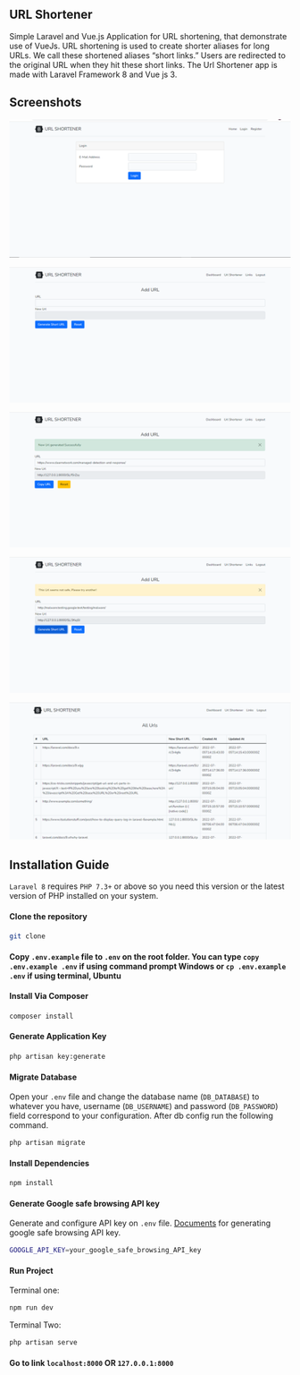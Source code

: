 ## URL Shortener
Simple Laravel and Vue.js Application for URL shortening, that demonstrate use of VueJs.
URL shortening is used to create shorter aliases for long URLs. We call these shortened aliases “short links.” Users are redirected to the original URL when they hit these short links. The Url Shortener app is made with Laravel Framework 8 and Vue js 3.

## Screenshots

![img_2.png](img_2.png)

![img_3.png](img_3.png)

![img.png](img.png)

![img_4.png](img_4.png)

![img_5.png](img_5.png)


## Installation Guide

`Laravel 8` requires `PHP 7.3+` or above so you need this version or the latest version of PHP installed on your system.

#### Clone the repository

```bash
git clone
```

#### Copy `.env.example` file to `.env` on the root folder. You can type `copy .env.example .env` if using command prompt Windows or `cp .env.example .env` if using terminal, Ubuntu

#### Install Via Composer

```bash
composer install
```

#### Generate Application Key

```bash
php artisan key:generate
```

#### Migrate Database

Open your `.env` file and change the database name (`DB_DATABASE`) to whatever you have, username (`DB_USERNAME`) and password (`DB_PASSWORD`) field correspond to your configuration. After db config run the following command.

```bash
php artisan migrate
```

#### Install Dependencies

```bash
npm install
```

#### Generate Google safe browsing API key

Generate and configure API key on `.env` file. [Documents](https://kb.synology.com/en-uk/SRM/tutorial/How_to_generate_Google_Safe_Browsing_API_keys) for generating google safe browsing API key.
```bash
GOOGLE_API_KEY=your_google_safe_browsing_API_key
```

#### Run Project

Terminal one:
```bash
npm run dev
```
Terminal Two:
```bash
php artisan serve
```

#### Go to link `localhost:8000` OR `127.0.0.1:8000`

